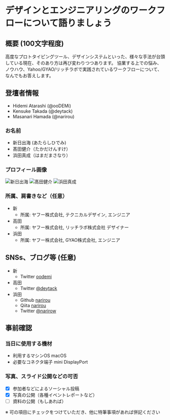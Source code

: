 # デザインとエンジニアリングのワークフローについて語りましょう

## 概要 (100文字程度)
高度なプロトタイピングツール、デザインシステムといった、様々な手法が台頭している現在、そのあり方は再び変わりつつあります。
協業する上での悩み、ノウハウ、Yahoo/GYAO/リッチラボで実践されているワークフローについて、なんでもお答えします。

## 登壇者情報
- Hidemi Atarashi (@ooDEMi)
- Kensuke Takada (@deytack)
- Masanari Hamada (@narirou)

### お名前 
- 新日出海 (あたらしひでみ)
- 髙田健介（たかだけんすけ）
- 浜田真成（はまだまさなり）

### プロフィール画像
![新日出海](https://avatars1.githubusercontent.com/u/1279667?s=400&u=988ea29850c7c7dafc168cb242d82ff43445fcb6&v=4)
![髙田健介](https://user-images.githubusercontent.com/178572/35904032-f8340fcc-0c24-11e8-802e-154a9a0b90fa.jpg)
![浜田真成](https://scontent-nrt1-1.xx.fbcdn.net/v/t1.0-9/1601382_1885218441737667_8092038921767189846_n.jpg?oh=f9b6c3565e8b767a9fa5ec6be528900a&oe=5B1FF7A9)

### 所属、肩書きなど（任意）
- 新
    - 所属: ヤフー株式会社, テクニカルデザイン, エンジニア
- 高田
    - 所属: ヤフー株式会社, リッチラボ株式会社 デザイナー
- 浜田
    - 所属: ヤフー株式会社, GYAO株式会社, エンジニア

## SNSs、ブログ等 (任意)
- 新
    - Twitter [oodemi](https://twitter.com/oodemi)
- 高田
    - Twitter [@deytack](https://twitter.com/deytack)
- 浜田
    - Github [narirou](https://github.com/narirou)
    - Qiita [narirou](https://qiita.com/narirou)
    - Twitter [@narirow](https://twitter.com/narirow)

## 事前確認

### 当日に使用する機材
- 利用するマシンOS macOS
- 必要なコネクタ端子 mini DisplayPort

### 写真、スライド公開などの可否
- [x] 参加者などによるソーシャル投稿
- [x] 写真の公開（各種イベントレポートなど）
- [ ] 資料の公開（もしあれば）

※ 可の項目にチェックをつけていただき、他に特筆事項があれば併記ください
